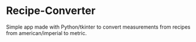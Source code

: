 # Recipe-Converter
Simple app made with Python/tkinter to convert measurements from recipes from american/imperial to metric. 
